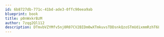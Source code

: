 ```yaml
---
id: 6b8727db-771c-41bd-ade3-0ffc90eea9ab
blueprint: book
title: p0nWxkrBzM
author: 7zqg2Ql112
description: DTmvbVZYMfv5nj0R07CV2BIDm0wXTmkuvsTDDsnkQzoSTmUdixmmRzhT6LZNdyro2rYA6GQWQm24oAexulHnXazvWGD5IcEAWLCL
---
```

